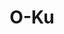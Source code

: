 ---
layout: place
title: O-Ku
permalink: /north-carolina/charlotte/o-ku.html
stateAbbr: NC
stateName: North Carolina
cityName: Charlotte
seo:
  type: restaurant
  links: >-
    https://www.o-kusushi.com/location/o-ku-charlotte/?y_source=1_ODE4NDQwNjAtNzE1LWxvY2F0aW9uLndlYnNpdGU%3D
place_id: ChIJaaSMp3CfVogRpYMMsxTAWhQ
photos:
  - name: >-
      places/ChIJaaSMp3CfVogRpYMMsxTAWhQ/photos/AeeoHcJSMqtDejC5kJbiznV_R2zbno9iLwFtcpQFuXloEhdp54cIhHVQSv7zYUqAHicKoYf8DV-zn4vjT-MdEq3iab6kku67E0xh5DW1a4EQswTj0n0AzgOx33qx_bzuM8s9mq4IV213CwaCDalDKXML79qAl0eo82XnUUyBKNoDMqlzg9uzdcwkeObIRu6DY_ewGabe3XMer62wZcVEsQfRwSbeWQgTHIZOQBycLkVAbBRUHJQBvlgBFpF3ZHCGjyyJ01wvFKxyCqw8AGwmOZS6O1ngxBmYI28uOMf7ugBkw29hcJZygkUv_iL8jj8HnkKgHfioHy20x_LOBYqd5dcWHEZgyMp_KHGNUzfZ5kicN3inciKjpL2rJUiu1l6_noHRk8NBmn0zyb_viz3BW57MJrdm6DNEbZyBr7ObgDLje3Bii_I
    widthPx: 3600
    heightPx: 4800
    authorAttributions:
      - displayName: Mark Manning
        uri: https://maps.google.com/maps/contrib/115431007210680239944
        photoUri: >-
          https://lh3.googleusercontent.com/a-/ALV-UjWJJyhEroMaEo5Q-iBbm3hVwdpbgpOh7JO6bT89XOBcXWnSmJ5mxA=s100-p-k-no-mo
    flagContentUri: >-
      https://www.google.com/local/imagery/report/?cb_client=maps_api_places.places_api&image_key=!1e10!2sCIHM0ogKEICAgIDJzdL06QE&hl=en-US
    googleMapsUri: >-
      https://www.google.com/maps/place//data=!3m4!1e2!3m2!1sCIHM0ogKEICAgIDJzdL06QE!2e10!4m2!3m1!1s0x88569f70a78ca469:0x145ac014b30c83a5
  - name: >-
      places/ChIJaaSMp3CfVogRpYMMsxTAWhQ/photos/AeeoHcL-H2d2VzsAxTRaE74vCe1H-ywSPvAf8ogdpzpPyevplx4PME8ynxCFVP90D0P4pAUmhkzTNOtatWhZrnA5m3Z55PPayYtoTAG_BD8Afg0TjLOmf9qc69C4UM3LOs0mcweWfOZdO3_M0Yj7Q8jSu2qgey7-SzLlRKxluSWFD16sd-n9wo62oF19ISFZQLl2f5iIasdbM1laMkmivmSshN8Vs89XxqqTJ1EOH-hOJ-j7hJuyOrrAoypiLc-4n1hjzFhd8Ke-z5N5o3C-yes9ky7v6W30QYC9wrc-IyIyPIwbig
    widthPx: 960
    heightPx: 639
    authorAttributions:
      - displayName: O-Ku
        uri: https://maps.google.com/maps/contrib/116884475675607369037
        photoUri: >-
          https://lh3.googleusercontent.com/a-/ALV-UjUSETD33hpsUSjPgVEe6bIwi2sAc-w1G-Bhna_vzHzJXpLQCWIm=s100-p-k-no-mo
    flagContentUri: >-
      https://www.google.com/local/imagery/report/?cb_client=maps_api_places.places_api&image_key=!1e10!2sAF1QipMxP3uqlF3hCDn_RlzDwp-hNevsG2dbwQAmx0Tn&hl=en-US
    googleMapsUri: >-
      https://www.google.com/maps/place//data=!3m4!1e2!3m2!1sAF1QipMxP3uqlF3hCDn_RlzDwp-hNevsG2dbwQAmx0Tn!2e10!4m2!3m1!1s0x88569f70a78ca469:0x145ac014b30c83a5
  - name: >-
      places/ChIJaaSMp3CfVogRpYMMsxTAWhQ/photos/AeeoHcLU710dUh1JHzZSd61VU5deeuZ-6flplIVy9GrLok3fG2T0oRlLcffqI6K6UXpo9Ff0Yv7znPkTpTvQ-LVF4ZrQz-IU-Zt8wGoabOT82YfOGgxJE_zIFqSbSTwn-KAQsj3UfXy_3j6gR0vMylG7nCWIbPF9piIIG9D5fWPVKrVHOEd29D-saqFNR0WiP_4bOiQnuh3K3qgy0tEsLycHJ10EqXkKsi5SCW6-Qhvhu7kBJ-pr9mETgP8XMH4S1HczHrbP_3vMz5VbdauKD-zQ8agRPvVsutF_O_CKsufutMU93ykHaGgKcH37oq-XEYaJimv-21MfQWxP135pcTc3m_LLg_BnQH6HhoLaMw_lfwFLFB1yrzbWU2Le4hE3rVCA7T5Nmx9AFqh7fW6supow3e2mc4hL2hwSYc0KfFtIWpMCEKFt
    widthPx: 4032
    heightPx: 3024
    authorAttributions:
      - displayName: Gina (G)
        uri: https://maps.google.com/maps/contrib/102962018388284575083
        photoUri: >-
          https://lh3.googleusercontent.com/a-/ALV-UjVkw3PFo1U87R5KhDwawnDvr6lFhMvZ6v7BQ--_4H4rcLJabTw=s100-p-k-no-mo
    flagContentUri: >-
      https://www.google.com/local/imagery/report/?cb_client=maps_api_places.places_api&image_key=!1e10!2sCIHM0ogKEICAgIDr4Lb_qAE&hl=en-US
    googleMapsUri: >-
      https://www.google.com/maps/place//data=!3m4!1e2!3m2!1sCIHM0ogKEICAgIDr4Lb_qAE!2e10!4m2!3m1!1s0x88569f70a78ca469:0x145ac014b30c83a5
  - name: >-
      places/ChIJaaSMp3CfVogRpYMMsxTAWhQ/photos/AeeoHcKRJwaZAhUbvMIDew3D-qCK9rS4fg6F94bEg6qwdQJOhtHOIzxiAAnGWWcoIphpYRMuMj_RQhc8t6jmriz3ysXgo-n0XdL_rD0JYmrN11XpqPp3fLuFPEhD34tWOC4pY5vdMnTSlREbM7L_m2mDWOFEtVLePmzeeYzkGXXcABqIT6PCCQI7L3Z5UWW-CdDtlFFvyI41NeDScSq826v6LA37DjiVlHIXM-VTKqVvW92bWhVBa2u8meHjolKJTPMsJorMUnaPvWiGWWMmaxsCyi8LdRmY6oaWSuDgcr7rRItJPwZmCnUtq0MAfQss83Mr0CFkGAY8sIrIi5shnfJEr0ivD0EC5rPWYW9xxdr8fslw6r4n184DSPmbTPrK-MfNmyQvHzi7RQzc9ymU8ugoTdyR2UEPkFD0jHy4aKv5LWspFJP_
    widthPx: 4800
    heightPx: 3200
    authorAttributions:
      - displayName: Tom Szelag
        uri: https://maps.google.com/maps/contrib/108425340970108719334
        photoUri: >-
          https://lh3.googleusercontent.com/a-/ALV-UjUg5mt2NxregXGVAL3Gk0lpkRjrAcIiNhRhnA0S3VmGFh20VlS1pw=s100-p-k-no-mo
    flagContentUri: >-
      https://www.google.com/local/imagery/report/?cb_client=maps_api_places.places_api&image_key=!1e10!2sCIHM0ogKEICAgIDDw8-i8QE&hl=en-US
    googleMapsUri: >-
      https://www.google.com/maps/place//data=!3m4!1e2!3m2!1sCIHM0ogKEICAgIDDw8-i8QE!2e10!4m2!3m1!1s0x88569f70a78ca469:0x145ac014b30c83a5
  - name: >-
      places/ChIJaaSMp3CfVogRpYMMsxTAWhQ/photos/AeeoHcIB_wyUQYQ6o38d-fzB3U26ZY8QNWxLAhjzC6Rnf8htXriXF-1ku1x58_wtIMK_ukm-GCQulmUG1FK5hMxKY20V5kSA_dxERgF9FReVaCvZ_LiFF5aFLInmSAceQ7wAhBiyrwlVVr-ThZnP1sRZ9RFPLTzErEaS65IFElqyhky5jPO0n_Vn47E8UapkZydoUYpF-iOt_20Ftb2bEnFNek2_Wz2aBWlyLOgM2OcZn74-8-LwsrN1reqtcgf_SdoV9BZOjAlxc5faHs369sUSpJEwKdlofhBO6cjjM5UpkvPe_Ag-9fg-U0KzfeI7HoHkhXvVWJjwzyJyraZjoX7KqtxanPa1tG0PHlhK2851RZwgHPH2FUM_tGPf3Nr3nYkxnr-OqaBLReiR9jcele5TsYEkVFMxd5Ky96mWRJFyDBcedw
    widthPx: 3072
    heightPx: 4080
    authorAttributions:
      - displayName: TM Jamison
        uri: https://maps.google.com/maps/contrib/113948487413133737025
        photoUri: >-
          https://lh3.googleusercontent.com/a-/ALV-UjUVmPaTqyuhGLSl9l7PlDlO5TOfW8dt4rUqEIljHPzK3dF89Rg=s100-p-k-no-mo
    flagContentUri: >-
      https://www.google.com/local/imagery/report/?cb_client=maps_api_places.places_api&image_key=!1e10!2sCIHM0ogKEICAgIDfwsmNcg&hl=en-US
    googleMapsUri: >-
      https://www.google.com/maps/place//data=!3m4!1e2!3m2!1sCIHM0ogKEICAgIDfwsmNcg!2e10!4m2!3m1!1s0x88569f70a78ca469:0x145ac014b30c83a5
  - name: >-
      places/ChIJaaSMp3CfVogRpYMMsxTAWhQ/photos/AeeoHcK-VQ2VjjlFRxQ1Zse6p8BeJ1Xs5GyEt0ZDdsBwZ7yeaMzjQ6rxSR7kKYYM2AuUDyUJXgnxDeWzxTkKE--2Ue8W2xiUM8c7HZdu07mzKW_viYUZeP1STwD3rgLt2LB6ZLUgGZMA4WrLAOo-Mgje50h7ny-Iie5imbOglDAktJTSnMx5bIw4ONCmfeke61TFPkpkuZYIwX3XpxF0AMNoFu12BedWcTS3j0NwXekCG1K6x1e33GbI8vynxAE1CmXZKGEOMMpqYnrf34YUDz75exYyZXw-VQ9VSB_0roi2gvTShyfyXpSy96w5Z1O6rPexvUCixhzmFDXGUUs2TLk19rdK3EJpU64l7bYe_Lrcva3gb7h0AdsI7O7bjvWhFzdaSrhw_zyOi0B4i_AtCpUakYbz879TdI3C5fTUnArBbr5KYQ
    widthPx: 3024
    heightPx: 4032
    authorAttributions:
      - displayName: Stanly Gomes
        uri: https://maps.google.com/maps/contrib/107769036319920002856
        photoUri: >-
          https://lh3.googleusercontent.com/a-/ALV-UjX0T0zGOW7ESHu5vZLkcpUBRDgYopQCnODJhvM3WM5Nwtf_b95Z=s100-p-k-no-mo
    flagContentUri: >-
      https://www.google.com/local/imagery/report/?cb_client=maps_api_places.places_api&image_key=!1e10!2sCIHM0ogKEICAgMCg_IDPZQ&hl=en-US
    googleMapsUri: >-
      https://www.google.com/maps/place//data=!3m4!1e2!3m2!1sCIHM0ogKEICAgMCg_IDPZQ!2e10!4m2!3m1!1s0x88569f70a78ca469:0x145ac014b30c83a5
  - name: >-
      places/ChIJaaSMp3CfVogRpYMMsxTAWhQ/photos/AeeoHcLhuF10tz7weGw9kvi_W7h27QEGKPl3VBqboUEQWHYxDn9W_04QsiUT9JoQUjh94SHBYKBNZSLWdUqllOU16iEaiByxh8NeOu1XTT7GtV0GTlQPwMH-OA1AYUX1Y9l2jr2AQpmiKDIGK6LNl-O_Ssoj99B8JjqgV_OCN6FzlYKCX9uAtn8C6Zq2Tk0erpN1I2R6nJekfTWGY-t7YhJX0dK4PV552Eq9CtnA_hIRHA6ze9EubFOW3kYEIBxQP8cGCVruVqvOJdIaZQkjNuk_eQsWcf0Gof-gr-63rbbt5usyVS6XN35DzCBrp8LuCoS9sOO6VEtTUbQGCesLu4UzcdH7QhNrQ6CVTNkv7pkfRTu_zRsYxiNgR7BClmzW0nCeGPYc-kxffDUt-utA9WNZ3yzPxnIT0Xuo8vys3pzj-WsSYw
    widthPx: 4032
    heightPx: 3024
    authorAttributions:
      - displayName: Duncan Blount
        uri: https://maps.google.com/maps/contrib/114904998083869905140
        photoUri: >-
          https://lh3.googleusercontent.com/a-/ALV-UjXEnRLvLn8Inn4cIQVP8X77peUNVsUiiYniNC8eIkTEQ8-_mhE5=s100-p-k-no-mo
    flagContentUri: >-
      https://www.google.com/local/imagery/report/?cb_client=maps_api_places.places_api&image_key=!1e10!2sCIHM0ogKEICAgMCA7p3YCg&hl=en-US
    googleMapsUri: >-
      https://www.google.com/maps/place//data=!3m4!1e2!3m2!1sCIHM0ogKEICAgMCA7p3YCg!2e10!4m2!3m1!1s0x88569f70a78ca469:0x145ac014b30c83a5
  - name: >-
      places/ChIJaaSMp3CfVogRpYMMsxTAWhQ/photos/AeeoHcJvc02Y6uoIPLHQAvNXVf46hDkjZpiXf4LP61WahqMK3duR2zKa7K7uwmPqNo14Wyt6j8KcLo-AbxO1EZKsElyEBMSjhsDKPu_IK1aYGAUePXGnp6qDWIBNWI9C1218eeOe7h_CGx-KI-szL3oD3pvFyWb6b-TU_VT88CXZcX6SSuE6SrPXxRUdP4jY9ovUJJdvf6cIQatkrBO1jzyk0dvKZp6XCl3OR-bGwl3R78nT418QD17kh3fmTk5yjC8q6X1E3KgqqbEwCi9FM8fOJmukOG9d2rTZPg12HccsOSp9ED9JBs82DwCeylqj0b8JNFBnJ3dGG6vEI9rC6eQjAYY58-38g4yOQsPQ9pn6SCvJnTIPOf714-lBmOMx6wSLsQxTsNwQfpOJjZa_wVC3JLgyLvCIlH3eeqS0FBuZacSAXIE
    widthPx: 3024
    heightPx: 4032
    authorAttributions:
      - displayName: Anish Thakkar (Doc Thakkar)
        uri: https://maps.google.com/maps/contrib/100632513839405797964
        photoUri: >-
          https://lh3.googleusercontent.com/a-/ALV-UjWnjcbzJ3aFKJ9D42lH6XhWs1v7P9juCvcllloTyKNR4nfoBgz8=s100-p-k-no-mo
    flagContentUri: >-
      https://www.google.com/local/imagery/report/?cb_client=maps_api_places.places_api&image_key=!1e10!2sCIHM0ogKEICAgID9__KDqQE&hl=en-US
    googleMapsUri: >-
      https://www.google.com/maps/place//data=!3m4!1e2!3m2!1sCIHM0ogKEICAgID9__KDqQE!2e10!4m2!3m1!1s0x88569f70a78ca469:0x145ac014b30c83a5
  - name: >-
      places/ChIJaaSMp3CfVogRpYMMsxTAWhQ/photos/AeeoHcJZ6AW1wTmrZBQGTiPCcejDR4h-jNb78ETWnBYC4WB2Bo2jgTGsaiPzGz_y6p2t76Sv0lMJK7z0YZFLvrPohofSW2fG8pratBYoMiJvIhUWdu252XLq_yjoAHnFz7_vwL5GvBCvJvfQA-eMHfB_RasWdlGb_hiuimFA3r8EbusD3oCYE2UdB_bUkgjShTR05oc2eekfE-B5M1d6kMJAY9UnTAKhosPipD0e35JzEGhwVtYgvbuWuRfBuujCyqNJdfR3I3NRTeWneAXqUMtr0lJEL0kc9lkEYD9hP3ycndOyzC3J1_hKpmU303ZBf-eKD3GnBcphE3eujYwdsuZPoStJCNeiP-yrMDfMeDgntXNycPnni03t7XX41wyaVdXUtAtHjcgduV6Cw0eXsYz_je-cSLvfyD5LiGwEexqfrUp7c5wt
    widthPx: 3024
    heightPx: 4032
    authorAttributions:
      - displayName: Kenna James
        uri: https://maps.google.com/maps/contrib/105533676727216294279
        photoUri: >-
          https://lh3.googleusercontent.com/a/ACg8ocITQ9zGBbzjuH7iLrgIcmgEhJ_NveWHfipWDnWHnFsXLFp_UH0=s100-p-k-no-mo
    flagContentUri: >-
      https://www.google.com/local/imagery/report/?cb_client=maps_api_places.places_api&image_key=!1e10!2sCIHM0ogKEICAgIDzu5TLlAE&hl=en-US
    googleMapsUri: >-
      https://www.google.com/maps/place//data=!3m4!1e2!3m2!1sCIHM0ogKEICAgIDzu5TLlAE!2e10!4m2!3m1!1s0x88569f70a78ca469:0x145ac014b30c83a5
  - name: >-
      places/ChIJaaSMp3CfVogRpYMMsxTAWhQ/photos/AeeoHcKYhLEDXQZkQwnMpHOtKuv1scQu10x_mXQI5iPeAClcw14xQD5BzX-YEmnpMGDAM_QhmZFWQHX28rBvn4ledeHFqJbGYuhlnkzkgUgAWAoE4l3U5NvjJM3XWinlNR9nZn29WNV8zzYKZ8voMG-QooTXzz0rid93Tzc_8uW7OfKYS5YQNmXC8WofdYnnKXFcuArEWZE8y1gQclnVnlTPgf8cuAEcBQKu5oi9s7nTWOmNmxaeVcfsSxFMAru3NaHj3RKEbLNL4I3sYgdZCqNIXhnBtPjL-fUjGLVfOgYZN94Hm8QQ_DLmL1xlPJWQ23mZA_N19mso2yhZCfq1KLqG_yOLE4CBHGvUBVKLbDK23lxvfT_y8JSW1E1LfJXqVOA16awqTIAVs3dpNr0Qu36LjgUuSrZW8ojNk7uR8-NtLxm4RaBL
    widthPx: 4800
    heightPx: 3600
    authorAttributions:
      - displayName: Jay Robinson
        uri: https://maps.google.com/maps/contrib/112260831946466888430
        photoUri: >-
          https://lh3.googleusercontent.com/a-/ALV-UjWVjykw6H_hrd-3YTY6FSauhZgfLFwMn-13Rs3-IzG1KDPyFvEI=s100-p-k-no-mo
    flagContentUri: >-
      https://www.google.com/local/imagery/report/?cb_client=maps_api_places.places_api&image_key=!1e10!2sCIHM0ogKEICAgIC7sdqK2gE&hl=en-US
    googleMapsUri: >-
      https://www.google.com/maps/place//data=!3m4!1e2!3m2!1sCIHM0ogKEICAgIC7sdqK2gE!2e10!4m2!3m1!1s0x88569f70a78ca469:0x145ac014b30c83a5
address: 2000 South Blvd, Charlotte, NC 28203, USA
street: 2000 South Blvd
city: Charlotte
state: NC
zip: '28203'
country: USA
neighborhood: null
latitude: '35.209550'
longitude: '-80.860481'
accessibility_options:
  wheelchairAccessibleParking: true
  wheelchairAccessibleEntrance: true
  wheelchairAccessibleRestroom: true
  wheelchairAccessibleSeating: true
business_status: OPERATIONAL
name: O-Ku
google_maps_links:
  directionsUri: >-
    https://www.google.com/maps/dir//''/data=!4m7!4m6!1m1!4e2!1m2!1m1!1s0x88569f70a78ca469:0x145ac014b30c83a5!3e0
  placeUri: https://maps.google.com/?cid=1466695823798338469
  writeAReviewUri: >-
    https://www.google.com/maps/place//data=!4m3!3m2!1s0x88569f70a78ca469:0x145ac014b30c83a5!12e1
  reviewsUri: >-
    https://www.google.com/maps/place//data=!4m4!3m3!1s0x88569f70a78ca469:0x145ac014b30c83a5!9m1!1b1
  photosUri: >-
    https://www.google.com/maps/place//data=!4m3!3m2!1s0x88569f70a78ca469:0x145ac014b30c83a5!10e5
primary_type: Japanese Restaurant
opening_hours:
  regular: null
  current: null
secondary_opening_hours:
  regular:
    weekdayDescriptions: null
    type: null
  current:
    weekdayDescriptions: null
    type: null
phone: (704) 594-1922
price_level: PRICE_LEVEL_EXPENSIVE
price_range: $50 &ndash; $100
rating: '4.6'
rating_count: 0
website: >-
  https://www.o-kusushi.com/location/o-ku-charlotte/?y_source=1_ODE4NDQwNjAtNzE1LWxvY2F0aW9uLndlYnNpdGU%3D
description: >-
  Discover O-Ku in Charlotte, NC$$$Nestled in the heart of Charlotte, NC, O-Ku
  stands out as a premier spot for fresh sushi and innovative Japanese cuisine,
  blending traditional flavors with modern twists in an elegant setting. This
  upscale establishment offers a range of expertly crafted dishes, from classic
  rolls to contemporary entrees, all prepared with high-quality ingredients that
  highlight the best of Japanese culinary traditions. Visitors appreciate the
  stylish ambiance and thoughtful details like wheelchair-accessible features,
  making it a welcoming choice for a memorable dining experience. Whether you're
  searching for top-rated sushi restaurants or Japanese places near you, O-Ku
  delivers on fresh tastes and refined presentation that elevate every meal.
  With options for cocktails and a variety of drinks, it's an ideal destination
  for those craving authentic yet accessible Japanese fare.
generative_summary: >-
  Discover O-Ku in Charlotte, NC$$$Nestled in the heart of Charlotte, NC, O-Ku
  stands out as a premier spot for fresh sushi and innovative Japanese cuisine,
  blending traditional flavors with modern twists in an elegant setting. This
  upscale establishment offers a range of expertly crafted dishes, from classic
  rolls to contemporary entrees, all prepared with high-quality ingredients that
  highlight the best of Japanese culinary traditions. Visitors appreciate the
  stylish ambiance and thoughtful details like wheelchair-accessible features,
  making it a welcoming choice for a memorable dining experience. Whether you're
  searching for top-rated sushi restaurants or Japanese places near you, O-Ku
  delivers on fresh tastes and refined presentation that elevate every meal.
  With options for cocktails and a variety of drinks, it's an ideal destination
  for those craving authentic yet accessible Japanese fare.
generative_disclosure: Summarized by AI using the Grok-3-Mini model.
reviews:
  - name: >-
      places/ChIJaaSMp3CfVogRpYMMsxTAWhQ/reviews/ChZDSUhNMG9nS0VJQ0FnTUNRNlllcFhnEAE
    relativePublishTimeDescription: a month ago
    rating: 5
    text:
      text: >-
        I had the pleasure of having the omakase at O-Ku recently. From the
        moment I walked in, I felt like I was a special guest. The hostess and
        waitstaff (I believe my waitress’s name was Jasmine; I wish I had asked
        again) were beyond welcoming and wonderful. I had seven amazing courses
        over about 2.5 hours. Every dish was thoughtfully created and
        beautifully executed. I loved learning about the seafood in each dish
        and that a surprising amount comes from Tsukiji Fish Market in Japan. I
        could not sing enough praises for this experience. The atmosphere, the
        staff, and the food were beyond incredible and out-valued the cost of
        the experience tenfold. I will visit O-Ku every time I’m in Charolette.
        Thank you for a truly wonderful experience.
      languageCode: en
    originalText:
      text: >-
        I had the pleasure of having the omakase at O-Ku recently. From the
        moment I walked in, I felt like I was a special guest. The hostess and
        waitstaff (I believe my waitress’s name was Jasmine; I wish I had asked
        again) were beyond welcoming and wonderful. I had seven amazing courses
        over about 2.5 hours. Every dish was thoughtfully created and
        beautifully executed. I loved learning about the seafood in each dish
        and that a surprising amount comes from Tsukiji Fish Market in Japan. I
        could not sing enough praises for this experience. The atmosphere, the
        staff, and the food were beyond incredible and out-valued the cost of
        the experience tenfold. I will visit O-Ku every time I’m in Charolette.
        Thank you for a truly wonderful experience.
      languageCode: en
    authorAttribution:
      displayName: Lindsey B
      uri: https://www.google.com/maps/contrib/101707374985829010173/reviews
      photoUri: >-
        https://lh3.googleusercontent.com/a/ACg8ocJB8zFHwjjIBpUf6uNGId72io4qIXV2HhRYPUDB--QtgypzRg=s128-c0x00000000-cc-rp-mo-ba3
    publishTime: '2025-03-05T17:11:20.250909Z'
    flagContentUri: >-
      https://www.google.com/local/review/rap/report?postId=ChZDSUhNMG9nS0VJQ0FnTUNRNlllcFhnEAE&d=17924085&t=1
    googleMapsUri: >-
      https://www.google.com/maps/reviews/data=!4m6!14m5!1m4!2m3!1sChZDSUhNMG9nS0VJQ0FnTUNRNlllcFhnEAE!2m1!1s0x88569f70a78ca469:0x145ac014b30c83a5
  - name: >-
      places/ChIJaaSMp3CfVogRpYMMsxTAWhQ/reviews/ChdDSUhNMG9nS0VJQ0FnTUN3ejVXSXZnRRAB
    relativePublishTimeDescription: 3 weeks ago
    rating: 2
    text:
      text: >-
        I really, really wanted to like this place. The space and vibe seem cool
        when you enter. However, they had a lot of strikes on a not so busy
        Tuesday night. They said they could t move a reservation up :30 even
        though when we got there it was 1/2 empty. The drinks were pricey but
        good. The food ranged from bad to delicious. The special was a king crab
        hand roll and it was great. So was the Fuji roll. The South end shrimp
        and red dragon were good. The teriyaki chicken was mid and the truffle
        toro was terrible. The toro was tough and rubbery. I would have sent it
        back or complained but a) we waited over an hour, again on a not busy
        Tuesday night, for our food and b) our waitress disappeared for a while.
        5 people ate, 2 drinks and 1 appetizer was over $260 with tip. I won’t
        go back.
      languageCode: en
    originalText:
      text: >-
        I really, really wanted to like this place. The space and vibe seem cool
        when you enter. However, they had a lot of strikes on a not so busy
        Tuesday night. They said they could t move a reservation up :30 even
        though when we got there it was 1/2 empty. The drinks were pricey but
        good. The food ranged from bad to delicious. The special was a king crab
        hand roll and it was great. So was the Fuji roll. The South end shrimp
        and red dragon were good. The teriyaki chicken was mid and the truffle
        toro was terrible. The toro was tough and rubbery. I would have sent it
        back or complained but a) we waited over an hour, again on a not busy
        Tuesday night, for our food and b) our waitress disappeared for a while.
        5 people ate, 2 drinks and 1 appetizer was over $260 with tip. I won’t
        go back.
      languageCode: en
    authorAttribution:
      displayName: Jay Fulcher
      uri: https://www.google.com/maps/contrib/106248721302401024811/reviews
      photoUri: >-
        https://lh3.googleusercontent.com/a/ACg8ocLUd9_DVSoy3wCSwjg5ittNy0dFbmBKtF2RbQ4BBFJVwDrD8A=s128-c0x00000000-cc-rp-mo-ba4
    publishTime: '2025-03-22T03:17:30.895738Z'
    flagContentUri: >-
      https://www.google.com/local/review/rap/report?postId=ChdDSUhNMG9nS0VJQ0FnTUN3ejVXSXZnRRAB&d=17924085&t=1
    googleMapsUri: >-
      https://www.google.com/maps/reviews/data=!4m6!14m5!1m4!2m3!1sChdDSUhNMG9nS0VJQ0FnTUN3ejVXSXZnRRAB!2m1!1s0x88569f70a78ca469:0x145ac014b30c83a5
  - name: >-
      places/ChIJaaSMp3CfVogRpYMMsxTAWhQ/reviews/ChZDSUhNMG9nS0VJQ0FnTUNnX0lEUFJREAE
    relativePublishTimeDescription: a month ago
    rating: 3
    text:
      text: >-
        The vibe was great for Valentine’s date night!

        The appetizers were pretty good, one note would be the duck buns didn’t
        have much flavor without the sauce.

        We were not a fan of the spider and red volcano roll as the tempura
        batter had a weird bitter taste, along with straying from crispy to rock
        hard 😅. The rainbow roll was delicious and will definitely stick with
        non-fried rolls here going forward (didn’t have this issue with the
        Raleigh location though).

        The Valentine’s pavlova was a miss for us as we were not a fan of the
        “crust” that made up most of the dessert, along with the jam tasting
        generically sweet (like one note but super sweet).
      languageCode: en
    originalText:
      text: >-
        The vibe was great for Valentine’s date night!

        The appetizers were pretty good, one note would be the duck buns didn’t
        have much flavor without the sauce.

        We were not a fan of the spider and red volcano roll as the tempura
        batter had a weird bitter taste, along with straying from crispy to rock
        hard 😅. The rainbow roll was delicious and will definitely stick with
        non-fried rolls here going forward (didn’t have this issue with the
        Raleigh location though).

        The Valentine’s pavlova was a miss for us as we were not a fan of the
        “crust” that made up most of the dessert, along with the jam tasting
        generically sweet (like one note but super sweet).
      languageCode: en
    authorAttribution:
      displayName: Stanly Gomes
      uri: https://www.google.com/maps/contrib/107769036319920002856/reviews
      photoUri: >-
        https://lh3.googleusercontent.com/a-/ALV-UjX0T0zGOW7ESHu5vZLkcpUBRDgYopQCnODJhvM3WM5Nwtf_b95Z=s128-c0x00000000-cc-rp-mo
    publishTime: '2025-02-15T06:22:30.250182Z'
    flagContentUri: >-
      https://www.google.com/local/review/rap/report?postId=ChZDSUhNMG9nS0VJQ0FnTUNnX0lEUFJREAE&d=17924085&t=1
    googleMapsUri: >-
      https://www.google.com/maps/reviews/data=!4m6!14m5!1m4!2m3!1sChZDSUhNMG9nS0VJQ0FnTUNnX0lEUFJREAE!2m1!1s0x88569f70a78ca469:0x145ac014b30c83a5
  - name: >-
      places/ChIJaaSMp3CfVogRpYMMsxTAWhQ/reviews/ChdDSUhNMG9nS0VJQ0FnTUNBNjZPWmd3RRAB
    relativePublishTimeDescription: 2 months ago
    rating: 5
    text:
      text: >-
        Great sushi & service, the happy hour is pretty good. The price is $9
        for six different rolls. There was enough variety that the three of us
        were able to order something we would enjoy off of the happy hour menu.
        They have a good drink selection as well though we did not drink. Good
        for a date night or a ladies night out. The cost depends on how much
        sushi you eat - I love sushi so I eat more.
      languageCode: en
    originalText:
      text: >-
        Great sushi & service, the happy hour is pretty good. The price is $9
        for six different rolls. There was enough variety that the three of us
        were able to order something we would enjoy off of the happy hour menu.
        They have a good drink selection as well though we did not drink. Good
        for a date night or a ladies night out. The cost depends on how much
        sushi you eat - I love sushi so I eat more.
      languageCode: en
    authorAttribution:
      displayName: Lauren M
      uri: https://www.google.com/maps/contrib/103925272976802566714/reviews
      photoUri: >-
        https://lh3.googleusercontent.com/a/ACg8ocLGc-MCr1RXUrnYRozPN8DFR2fe0y6Hzh0eL5Efgts3dq5118o=s128-c0x00000000-cc-rp-mo-ba4
    publishTime: '2025-02-04T12:53:23.073931Z'
    flagContentUri: >-
      https://www.google.com/local/review/rap/report?postId=ChdDSUhNMG9nS0VJQ0FnTUNBNjZPWmd3RRAB&d=17924085&t=1
    googleMapsUri: >-
      https://www.google.com/maps/reviews/data=!4m6!14m5!1m4!2m3!1sChdDSUhNMG9nS0VJQ0FnTUNBNjZPWmd3RRAB!2m1!1s0x88569f70a78ca469:0x145ac014b30c83a5
  - name: >-
      places/ChIJaaSMp3CfVogRpYMMsxTAWhQ/reviews/ChZDSUhNMG9nS0VJQ0FnSUQzdHBUcU5REAE
    relativePublishTimeDescription: 4 months ago
    rating: 4
    text:
      text: >-
        We went for my wife's birthday and she got both a custom menu and a
        custom stemless wine glass. Cool touch.

        The food and service was good. Attentive service, full glass. Just know
        what you're ordering. Otherwise what kind of loud where we are at and
        cold by the windows.
      languageCode: en
    originalText:
      text: >-
        We went for my wife's birthday and she got both a custom menu and a
        custom stemless wine glass. Cool touch.

        The food and service was good. Attentive service, full glass. Just know
        what you're ordering. Otherwise what kind of loud where we are at and
        cold by the windows.
      languageCode: en
    authorAttribution:
      displayName: Mark Keith
      uri: https://www.google.com/maps/contrib/105527908866855291852/reviews
      photoUri: >-
        https://lh3.googleusercontent.com/a-/ALV-UjUyM49KAEPgd7aGoHnpHsuarKb3Lrl29RIGXKEVCok9CAHZ6PB_zw=s128-c0x00000000-cc-rp-mo-ba4
    publishTime: '2024-11-15T00:46:11.118349Z'
    flagContentUri: >-
      https://www.google.com/local/review/rap/report?postId=ChZDSUhNMG9nS0VJQ0FnSUQzdHBUcU5REAE&d=17924085&t=1
    googleMapsUri: >-
      https://www.google.com/maps/reviews/data=!4m6!14m5!1m4!2m3!1sChZDSUhNMG9nS0VJQ0FnSUQzdHBUcU5REAE!2m1!1s0x88569f70a78ca469:0x145ac014b30c83a5
review_summary: >-
  Insights from Recent Feedback$$$Diners often rave about the fresh and
  flavorful sushi rolls at this Charlotte hotspot, with many highlighting the
  variety and quality that make it a go-to for sushi lovers on a night out.
  While some folks noted occasional waits or mixed results with certain dishes,
  the overall vibe and attentive service keep the experience enjoyable and worth
  returning for. Happy hour deals stand out as a fun way to sample creative
  options without breaking the bank, adding to the appeal for groups or casual
  visits. Folks appreciate the welcoming atmosphere that pairs well with
  cocktails and Japanese-inspired treats, making it a solid pick for anyone
  exploring local sushi spots. Ultimately, the consensus leans positive, with
  the standout flavors and attentive touches encouraging repeat trips for those
  seeking reliable and tasty Japanese dining nearby.
review_disclosure: Summarized by AI using the Grok-3-Mini model.
parking_options:
  freeParkingLot: true
  freeStreetParking: true
payment_options:
  acceptsCreditCards: true
  acceptsDebitCards: true
  acceptsCashOnly: false
  acceptsNfc: true
allow_dogs: null
curbside_pickup: true
delivery: false
dine_in: true
good_for_children: false
good_for_groups: true
good_for_sports: false
live_music: false
menu_for_children: false
outdoor_seating: false
reservable: true
restroom: true
serves_beer: true
serves_breakfast: false
serves_brunch: false
serves_cocktails: true
serves_coffee: true
serves_dinner: true
serves_dessert: true
serves_lunch: true
serves_vegetarian_food: true
serves_wine: true
takeout: true
update_category: pro
places_description: A chic option for sushi & unique Japanese dishes, plus sake, beer & cocktails.

---
